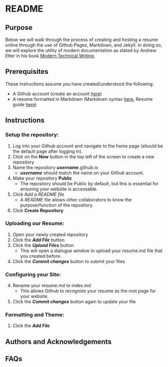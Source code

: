 # README

## Purpose
Below we will walk through the process of creating and hosting a resume online through the use of Github Pages, Markdown, and Jekyll. In doing so, we will explore the utility of modern documentation as stated by Andrew Etter in his book [Modern Technical Writing][Etter's Book].

## Prerequisites
These instructions assume you have created/understood the following:
  
- A Github account (create an account [here][Github])
- A resume formatted in Markdown (Markdown syntax [here][MarkdownGuide], Resume guide [here][ResumeGuide])

## Instructions
### Setup the repository:
1. Log into your Github account and navigate to the home page (should be the default page after logging in).
2. Click on the **New** button in the top left of the screen to create a new repository
3. Name the repository _**username**_.github.io
	+ _**username**_ should match the name on your Github account.
4. Make your repository **Public**
	- The repository should be Public by default, but this is essential for ensuring your website is accessable.
5. Click _Add a README file_
	- A _README_ file allows other collaborators to know the purpose/function of the repository.
6. Click **Create Repository**

### Uploading our Resume:
1. Open your newly created repository
2. Click the _**Add File**_ button
3. Click the _**Upload Files**_ button
	- This will open a dialogue window to upload your resume.md file that you created before.
4. Click the _**Commit changes**_ button to submit your files

### Configuring your Site:
4. Rename your resume.md to index.md
	- This allows Github to recognize your resume as the root page for your website.
5. Click the _**Commit changes**_ button again to update your file

### Formatting and Theme:
1. Click the _**Add File**_

## Authors and Acknowledgements


## FAQs


[Etter's Book]: https://www.amazon.ca/Modern-Technical-Writing-Introduction-Documentation-ebook/dp/B01A2QL9SS
[Github]: www.github.com
[ResumeGuide]: https://zety.com/blog/how-to-make-a-resume
[MarkdownGuide]: https://www.markdownguide.org/basic-syntax/